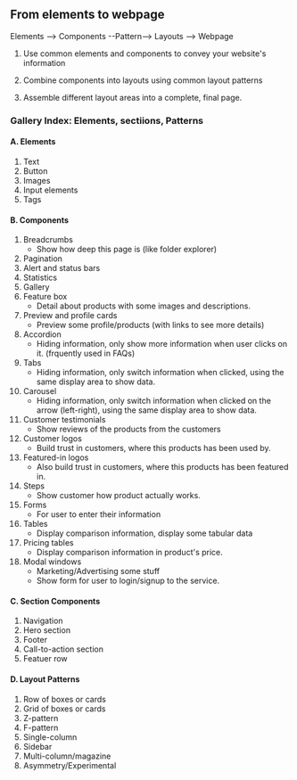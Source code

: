 ## From elements to webpage

Elements --> Components --Pattern--> Layouts --> Webpage

1. Use common elements and components to convey your website's information

2. Combine components into layouts using common layout patterns

3. Assemble different layout areas into a complete, final page.

### Gallery Index: Elements, sectiions, Patterns

#### A. Elements

1. Text
2. Button
3. Images
4. Input elements
5. Tags

#### B. Components

1. Breadcrumbs
   - Show how deep this page is (like folder explorer)
2. Pagination
3. Alert and status bars
4. Statistics
5. Gallery
6. Feature box
   - Detail about products with some images and descriptions.
7. Preview and profile cards
   - Preview some profile/products (with links to see more details)
8. Accordion
   - Hiding information, only show more information when user clicks on it. (frquently used in FAQs)
9. Tabs
   - Hiding information, only switch information when clicked, using the same display area to show data.
10. Carousel
    - Hiding information, only switch information when clicked on the arrow (left-right), using the same display area to show data.
11. Customer testimonials
    - Show reviews of the products from the customers
12. Customer logos
    - Build trust in customers, where this products has been used by.
13. Featured-in logos
    - Also build trust in customers, where this products has been featured in.
14. Steps
    - Show customer how product actually works.
15. Forms
    - For user to enter their information
16. Tables
    - Display comparison information, display some tabular data
17. Pricing tables
    - Display comparison information in product's price.
18. Modal windows
    - Marketing/Advertising some stuff
    - Show form for user to login/signup to the service.

#### C. Section Components

1. Navigation
2. Hero section
3. Footer
4. Call-to-action section
5. Featuer row

#### D. Layout Patterns

1. Row of boxes or cards
2. Grid of boxes or cards
3. Z-pattern
4. F-pattern
5. Single-column
6. Sidebar
7. Multi-column/magazine
8. Asymmetry/Experimental
